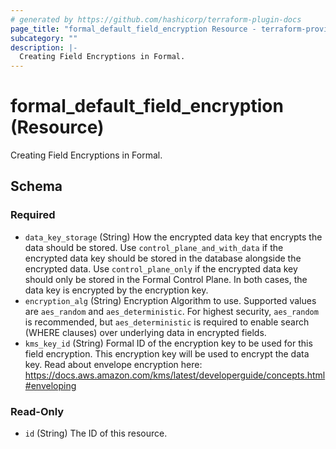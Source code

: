 ```yaml
---
# generated by https://github.com/hashicorp/terraform-plugin-docs
page_title: "formal_default_field_encryption Resource - terraform-provider-formal"
subcategory: ""
description: |-
  Creating Field Encryptions in Formal.
---
```


# formal_default_field_encryption (Resource)

Creating Field Encryptions in Formal.



<!-- schema generated by tfplugindocs -->
## Schema

### Required

- `data_key_storage` (String) How the encrypted data key that encrypts the data should be stored. Use `control_plane_and_with_data` if the encrypted data key should be stored in the database alongside the encrypted data. Use `control_plane_only` if the encrypted data key should only be stored in the Formal Control Plane. In both cases, the data key is encrypted by the encryption key.
- `encryption_alg` (String) Encryption Algorithm to use. Supported values are `aes_random` and `aes_deterministic`. For highest security, `aes_random` is recommended, but `aes_deterministic` is required to enable search (WHERE clauses) over underlying data in encrypted fields.
- `kms_key_id` (String) Formal ID of the encryption key to be used for this field encryption. This encryption key will be used to encrypt the data key. Read about envelope encryption here: https://docs.aws.amazon.com/kms/latest/developerguide/concepts.html#enveloping

### Read-Only

- `id` (String) The ID of this resource.


